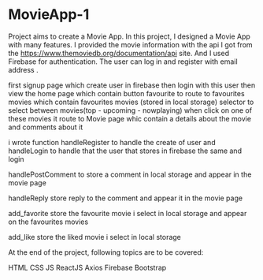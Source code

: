 # MovieApp-1

Project aims to create a Movie App.
In this project, I designed a Movie App with many features.
I provided the movie information with the api I got from the https://www.themoviedb.org/documentation/api site.
And I used Firebase for authentication.
The user can log in and register with email address .

first signup page which create user in firebase then login with this user then view the home page which
contain button favourite to route to favourites movies which contain favourites movies (stored in local storage) selector to select between movies(top - upcoming - nowplaying) when click on one of these movies it route to Movie page whic contain a details about the movie and comments about it

i wrote function handleRegister to handle the create of user and handleLogin to handle that the user that stores in firebase the same and login

handlePostComment to store a comment in local storage and appear in the movie page

handleReply store reply to the comment and appear it in the movie page

add_favorite store the favourite movie i select in local storage and appear on the favourites movies

add_like store the liked movie i select in local storage

At the end of the project, following topics are to be covered:

HTML
CSS
JS
ReactJS
Axios
Firebase
Bootstrap
